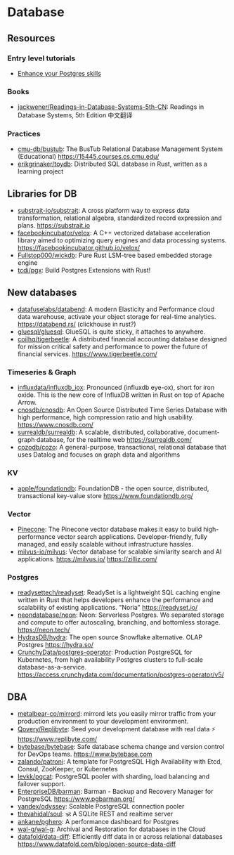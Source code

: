 # Database

## Resources

### Entry level tutorials

- [Enhance your Postgres skills](https://www.crunchydata.com/developers/tutorials)

### Books

- [jackwener/Readings-in-Database-Systems-5th-CN](https://github.com/jackwener/Readings-in-Database-Systems-5th-CN):
  Readings in Database Systems, 5th Edition 中文翻译

### Practices

- [cmu-db/bustub](https://github.com/cmu-db/bustub): The BusTub Relational
  Database Management System (Educational) <https://15445.courses.cs.cmu.edu/>
- [erikgrinaker/toydb](https://github.com/erikgrinaker/toydb): Distributed SQL
  database in Rust, written as a learning project

## Libraries for DB

- [substrait-io/substrait](https://github.com/substrait-io/substrait): A cross
  platform way to express data transformation, relational algebra, standardized
  record expression and plans. <https://substrait.io>
- [facebookincubator/velox](https://github.com/facebookincubator/velox): A C++
  vectorized database acceleration library aimed to optimizing query engines and
  data processing systems. <https://facebookincubator.github.io/velox/>
- [Fullstop000/wickdb](https://github.com/Fullstop000/wickdb): Pure Rust
  LSM-tree based embedded storage engine
- [tcdi/pgx](https://github.com/tcdi/pgx): Build Postgres Extensions with Rust!

## New databases

- [datafuselabs/databend](https://github.com/datafuselabs/databend): A modern
  Elasticity and Performance cloud data warehouse, activate your object storage
  for real-time analytics. <https://databend.rs/> (clickhouse in rust?)
- [gluesql/gluesql](https://github.com/gluesql/gluesql): GlueSQL is quite
  sticky, it attaches to anywhere.
- [coilhq/tigerbeetle](https://github.com/coilhq/tigerbeetle): A distributed
  financial accounting database designed for mission critical safety and
  performance to power the future of financial services.
  <https://www.tigerbeetle.com/>

### Timeseries & Graph

- [influxdata/influxdb_iox](https://github.com/influxdata/influxdb_iox):
  Pronounced (influxdb eye-ox), short for iron oxide. This is the new core of
  InfluxDB written in Rust on top of Apache Arrow.
- [cnosdb/cnosdb](https://github.com/cnosdb/cnosdb): An Open Source Distributed
  Time Series Database with high performance, high compression ratio and high
  usability. <https://www.cnosdb.com/>
- [surrealdb/surrealdb](https://github.com/surrealdb/surrealdb): A scalable,
  distributed, collaborative, document-graph database, for the realtime web
  <https://surrealdb.com/>
- [cozodb/cozo](https://github.com/cozodb/cozo): A general-purpose,
  transactional, relational database that uses Datalog and focuses on graph data
  and algorithms

### KV

- [apple/foundationdb](https://github.com/apple/foundationdb): FoundationDB -
  the open source, distributed, transactional key-value store
  <https://www.foundationdb.org/>

### Vector

- [Pinecone](https://www.pinecone.io/): The Pinecone vector database makes it
  easy to build high-performance vector search applications. Developer-friendly,
  fully managed, and easily scalable without infrastructure hassles.
- [milvus-io/milvus](https://github.com/milvus-io/milvus): Vector database for
  scalable similarity search and AI applications. <https://milvus.io/>
  <https://zilliz.com/>

### Postgres

- [readysettech/readyset](https://github.com/readysettech/readyset): ReadySet is
  a lightweight SQL caching engine written in Rust that helps developers enhance
  the performance and scalability of existing applications. "Noria"
  <https://readyset.io/>
- [neondatabase/neon](https://github.com/neondatabase/neon): Neon: Serverless
  Postgres. We separated storage and compute to offer autoscaling, branching,
  and bottomless storage. <https://neon.tech/>
- [HydrasDB/hydra](https://github.com/HydrasDB/hydra): The open source Snowflake
  alternative. OLAP Postgres <https://hydra.so/>
- [CrunchyData/postgres-operator](https://github.com/CrunchyData/postgres-operator):
  Production PostgreSQL for Kubernetes, from high availability Postgres clusters
  to full-scale database-as-a-service.
  <https://access.crunchydata.com/documentation/postgres-operator/v5/>

## DBA

- [metalbear-co/mirrord](https://github.com/metalbear-co/mirrord): mirrord lets
  you easily mirror traffic from your production environment to your development
  environment.
- [Qovery/Replibyte](https://github.com/Qovery/Replibyte): Seed your development
  database with real data ⚡️ <https://www.replibyte.com/>
- [bytebase/bytebase](https://github.com/bytebase/bytebase): Safe database
  schema change and version control for DevOps teams. <https://www.bytebase.com>
- [zalando/patroni](https://github.com/zalando/patroni): A template for
  PostgreSQL High Availability with Etcd, Consul, ZooKeeper, or Kubernetes
- [levkk/pgcat](https://github.com/levkk/pgcat): PostgreSQL pooler with
  sharding, load balancing and failover support.
- [EnterpriseDB/barman](https://github.com/EnterpriseDB/barman): Barman - Backup
  and Recovery Manager for PostgreSQL <https://www.pgbarman.org/>
- [yandex/odyssey](https://github.com/yandex/odyssey): Scalable PostgreSQL
  connection pooler
- [thevahidal/soul](https://github.com/thevahidal/soul): 🕉 A SQLite REST and
  realtime server
- [ankane/pghero](https://github.com/ankane/pghero): A performance dashboard for
  Postgres
- [wal-g/wal-g](https://github.com/wal-g/wal-g): Archival and Restoration for
  databases in the Cloud
- [datafold/data-diff](https://github.com/datafold/data-diff): Efficiently diff
  data in or across relational databases
  <https://www.datafold.com/blog/open-source-data-diff>

